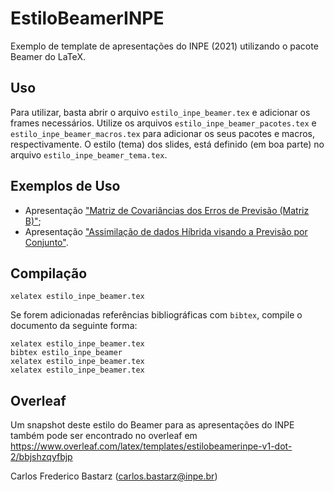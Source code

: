 # EstiloBeamerINPE

Exemplo de template de apresentações do INPE (2021) utilizando o pacote Beamer do LaTeX.

## Uso

Para utilizar, basta abrir o arquivo `estilo_inpe_beamer.tex` e adicionar os frames necessários. Utilize os arquivos `estilo_inpe_beamer_pacotes.tex` e `estilo_inpe_beamer_macros.tex` para adicionar os seus pacotes e macros, respectivamente. O estilo (tema) dos slides, está definido (em boa parte) no arquivo `estilo_inpe_beamer_tema.tex`.

## Exemplos de Uso

* Apresentação ["Matriz de Covariâncias dos Erros de Previsão (Matriz B)"](https://github.com/cfbastarz/WorkshopAD-DIMNT2022/blob/main/matriz_B-cfbastarz/matriz_B-cfbastarz.pdf);
* Apresentação ["Assimilação de dados Híbrida visando a Previsão por Conjunto"](https://github.com/cfbastarz/WorkshopAD-DIMNT2022/blob/main/ensemble-cfbastarz/ensemble-cfbastarz.pdf).

## Compilação

    xelatex estilo_inpe_beamer.tex

Se forem adicionadas referências bibliográficas com `bibtex`, compile o documento da seguinte forma:

    xelatex estilo_inpe_beamer.tex
    bibtex estilo_inpe_beamer
    xelatex estilo_inpe_beamer.tex
    xelatex estilo_inpe_beamer.tex

## Overleaf

Um snapshot deste estilo do Beamer para as apresentações do INPE também pode ser encontrado no overleaf em https://www.overleaf.com/latex/templates/estilobeamerinpe-v1-dot-2/bbjshzqyfbjp

Carlos Frederico Bastarz (carlos.bastarz@inpe.br)
